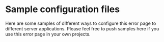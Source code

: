 Sample configuration files
=====

Here are some samples of different ways to configure this error page to different server applications.
Please feel free to push samples here if you use this error page in your own projects.
